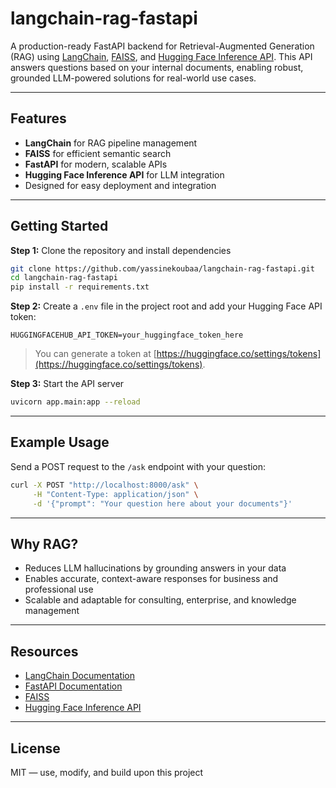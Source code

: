 # langchain-rag-fastapi

A production-ready FastAPI backend for Retrieval-Augmented Generation (RAG) using [LangChain](https://python.langchain.com/), [FAISS](https://github.com/facebookresearch/faiss), and [Hugging Face Inference API](https://huggingface.co/docs/huggingface_hub/guides/inference). This API answers questions based on your internal documents, enabling robust, grounded LLM-powered solutions for real-world use cases.

---

## Features

- **LangChain** for RAG pipeline management
- **FAISS** for efficient semantic search
- **FastAPI** for modern, scalable APIs
- **Hugging Face Inference API** for LLM integration
- Designed for easy deployment and integration

---

## Getting Started

**Step 1:** Clone the repository and install dependencies

```bash
git clone https://github.com/yassinekoubaa/langchain-rag-fastapi.git
cd langchain-rag-fastapi
pip install -r requirements.txt
```

**Step 2:** Create a `.env` file in the project root and add your Hugging Face API token:

```
HUGGINGFACEHUB_API_TOKEN=your_huggingface_token_here
```

> You can generate a token at [https://huggingface.co/settings/tokens](https://huggingface.co/settings/tokens).

**Step 3:** Start the API server

```bash
uvicorn app.main:app --reload
```

---

## Example Usage

Send a POST request to the `/ask` endpoint with your question:

```bash
curl -X POST "http://localhost:8000/ask" \
     -H "Content-Type: application/json" \
     -d '{"prompt": "Your question here about your documents"}'
```

---

## Why RAG?

- Reduces LLM hallucinations by grounding answers in your data
- Enables accurate, context-aware responses for business and professional use
- Scalable and adaptable for consulting, enterprise, and knowledge management

---

## Resources

- [LangChain Documentation](https://python.langchain.com/)
- [FastAPI Documentation](https://fastapi.tiangolo.com/)
- [FAISS](https://github.com/facebookresearch/faiss)
- [Hugging Face Inference API](https://huggingface.co/docs/huggingface_hub/guides/inference)

---

## License

MIT — use, modify, and build upon this project